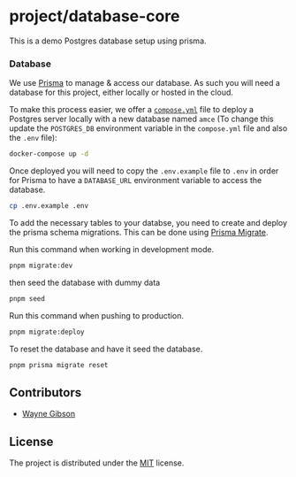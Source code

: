 # project/database-core

This is a demo Postgres database setup using prisma.

### Database

We use [Prisma](https://prisma.io/) to manage & access our database. As such you will need a database for this project, either locally or hosted in the cloud.

To make this process easier, we offer a [`compose.yml`](https://docs.docker.com/compose/) file to deploy a Postgres server locally with a new database named `amce` (To change this update the `POSTGRES_DB` environment variable in the `compose.yml` file and also the `.env` file):

```bash
docker-compose up -d
```

Once deployed you will need to copy the `.env.example` file to `.env` in order for Prisma to have a `DATABASE_URL` environment variable to access the database.

```bash
cp .env.example .env
```

To add the necessary tables to your databse, you need to create and deploy the prisma schema migrations. This can be done using [Prisma Migrate](https://www.prisma.io/migrate).

Run this command when working in development mode.

```bash
pnpm migrate:dev
```
then seed the database with dummy data

```bash
pnpm seed
```
Run this command when pushing to production.

```bash
pnpm migrate:deploy
```
To reset the database and have it seed the database.

```bash
pnpm prisma migrate reset
```

## Contributors

- [Wayne Gibson](https://github.com/waynegibson)

## License

The project is distributed under the [MIT](https://github.com/waynegibson/project-monorepo/blob/main/LICENSE) license.
